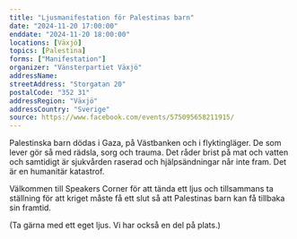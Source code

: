 ```yaml
---
title: "Ljusmanifestation för Palestinas barn"
date: "2024-11-20 17:00:00"
enddate: "2024-11-20 18:00:00"
locations: [Växjö]
topics: [Palestina]
forms: ["Manifestation"]
organizer: "Vänsterpartiet Växjö"
addressName: 
streetAddress: "Storgatan 20"
postalCode: "352 31"
addressRegion: "Växjö"
addressCountry: "Sverige"
source: https://www.facebook.com/events/575095658211915/
---
```

Palestinska barn dödas i Gaza, på Västbanken och i flyktingläger. De som lever gör så med rädsla, sorg och trauma. Det råder brist på mat och vatten och samtidigt är sjukvården raserad och hjälpsändningar når inte fram. Det är en humanitär katastrof. 

Välkommen till Speakers Corner för att tända ett ljus och tillsammans ta ställning för att kriget måste få ett slut så att Palestinas barn kan få tillbaka sin framtid.

(Ta gärna med ett eget ljus. Vi har också en del på plats.)

